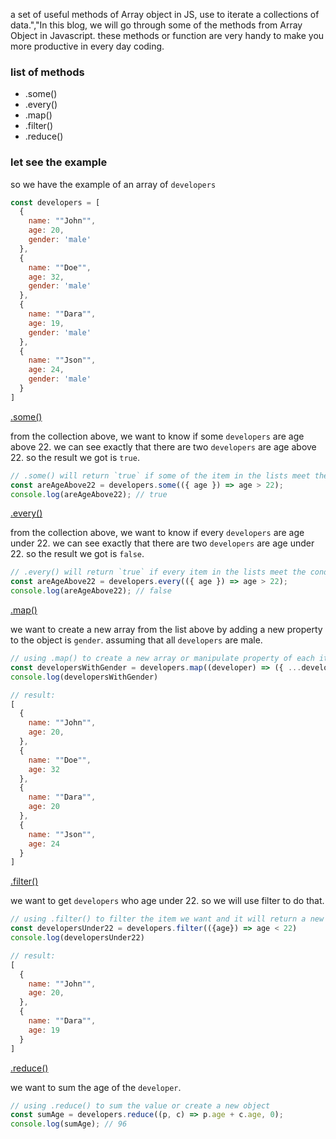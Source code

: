 a set of useful methods of Array object in JS, use to iterate a collections of data.","In this blog, we will go through some of the methods from Array Object in Javascript. these methods or function are very handy to make you more productive in every day coding.

### list of methods

- .some()
- .every()
- .map()
- .filter()
- .reduce()

### let see the example

so we have the example of an array of `developers`

```js
const developers = [
  {
    name: ""John"",
    age: 20,
    gender: 'male'
  },
  {
    name: ""Doe"",
    age: 32,
    gender: 'male'
  },
  {
    name: ""Dara"",
    age: 19,
    gender: 'male'
  },
  {
    name: ""Json"",
    age: 24,
    gender: 'male'
  }
]
```

[.some()](<#.some()>)

from the collection above, we want to know if some `developers` are age above 22. we can see exactly that there are two `developers` are age above 22. so the result we got is `true`.

```js
// .some() will return `true` if some of the item in the lists meet the condition
const areAgeAbove22 = developers.some(({ age }) => age > 22);
console.log(areAgeAbove22); // true
```

[.every()](<#.every()>)

from the collection above, we want to know if every `developers` are age under 22. we can see exactly that there are two `developers` are age under 22. so the result we got is `false`.

```js
// .every() will return `true` if every item in the lists meet the condition
const areAgeAbove22 = developers.every(({ age }) => age > 22);
console.log(areAgeAbove22); // false
```

[.map()](<#.map()>)

we want to create a new array from the list above by adding a new property to the object is `gender`. assuming that all `developers` are male.

```js
// using .map() to create a new array or manipulate property of each item in the list
const developersWithGender = developers.map((developer) => ({ ...developer, gender: 'male' }))
console.log(developersWithGender)

// result:
[
  {
    name: ""John"",
    age: 20,
  },
  {
    name: ""Doe"",
    age: 32
  },
  {
    name: ""Dara"",
    age: 20
  },
  {
    name: ""Json"",
    age: 24
  }
]
```

[.filter()](<#.filter()>)

we want to get `developers` who age under 22. so we will use filter to do that.

```js
// using .filter() to filter the item we want and it will return a new array of that item
const developersUnder22 = developers.filter(({age}) => age < 22)
console.log(developersUnder22)

// result:
[
  {
    name: ""John"",
    age: 20,
  },
  {
    name: ""Dara"",
    age: 19
  }
]
```

[.reduce()](<#.reduce()>)

we want to sum the age of the `developer`.

```js
// using .reduce() to sum the value or create a new object
const sumAge = developers.reduce((p, c) => p.age + c.age, 0);
console.log(sumAge); // 96
```
